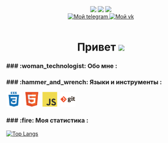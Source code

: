 <div id="header" align="center">
  <img src="https://media.giphy.com/media/R03zWv5p1oNSQd91EP/giphy.gif" width="30%"  />
  <img src="https://media.giphy.com/media/uB86ZyWQsnFSGYe2sA/giphy.gif" width="30%" />
  <img src="https://media.giphy.com/media/765ccrAiB0g9z6EApL/giphy.gif" width="30%" />
</div>
<div id="badges" align="center">
  <a href="https://t.me/vigolajnen" target="_blank">
    <img src="https://img.shields.io/badge/Telegram-blue?style=for-the-badge&logo=Telegram&logoColor=white" alt="Мой telegram"/>
  </a>
  <a href="https://vk.com/id8648491" target="_blank">
    <img src="https://img.shields.io/badge/Vkontakte-blue?style=for-the-badge&logo=vk&logoColor=white" alt="Мой vk"/>
  </a>
</div>
<div align="center">
  <img src="https://komarev.com/ghpvc/?username=vigolajnen&style=flat-square&color=blue" alt=""/>
</div>
<h1 align="center">
  Привет
  <img src="https://media.giphy.com/media/hvRJCLFzcasrR4ia7z/giphy.gif" width="30px"/>
</h1>
<h3>
### :woman_technologist: Обо мне :
</h3>

<div>
  <h3>### :hammer_and_wrench: Языки и инструменты :</h3>
  <img src="https://github.com/devicons/devicon/blob/master/icons/css3/css3-plain-wordmark.svg"  title="CSS3" alt="CSS" width="40" height="40"/>&nbsp;
  <img src="https://github.com/devicons/devicon/blob/master/icons/html5/html5-original.svg" title="HTML5" alt="HTML" width="40" height="40"/>&nbsp;
  <img src="https://github.com/devicons/devicon/blob/master/icons/javascript/javascript-original.svg" title="JavaScript" alt="JavaScript" width="40" height="40"/>&nbsp;
  <img src="https://github.com/devicons/devicon/blob/master/icons/git/git-original-wordmark.svg" title="Git" **alt="Git" width="40" height="40"/>
</div>

<h3>
  ### :fire: Моя статистика :
</h3>

[![Top Langs](https://github-readme-stats.vercel.app/api/top-langs/?username=vigolajnen&layout=compact&theme=vision-friendly-dark)](https://github.com/anuraghazra/github-readme-stats)


